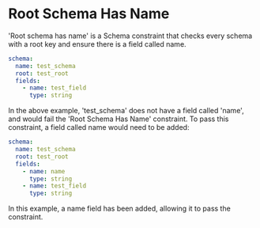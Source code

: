 # Root Schema Has Name
'Root schema has name' is a Schema constraint that checks every schema with a root key and ensure there is a field called name.

```yaml
schema:
  name: test_schema
  root: test_root
  fields:
    - name: test_field
      type: string
```

In the above example, 'test_schema' does not have a field called 'name', and would fail the 'Root Schema Has Name' constraint. To pass this constraint, a field called name would need to be added:

```yaml
schema:
  name: test_schema
  root: test_root
  fields:
    - name: name
      type: string
    - name: test_field
      type: string
```
In this example, a name field has been added, allowing it to pass the constraint.
